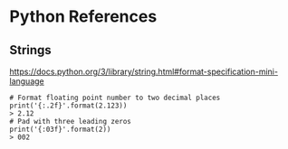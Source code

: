 # Python References

## Strings

https://docs.python.org/3/library/string.html#format-specification-mini-language

```{code-block} python
# Format floating point number to two decimal places
print('{:.2f}'.format(2.123))
> 2.12
# Pad with three leading zeros
print('{:03f}'.format(2))
> 002
```
